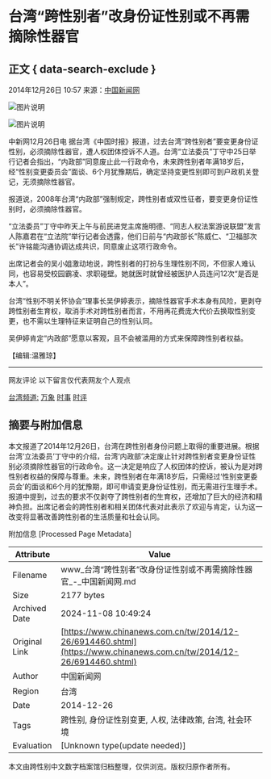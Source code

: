 # 台湾“跨性别者”改身份证性别或不再需摘除性器官

## 正文 { data-search-exclude }


2014年12月26日 10:57  来源：[中国新闻网](http://www.chinanews.com/)

![图片说明](http://www.chinanews.com/fileftp/2020/03/2020-03-11/U194P4T47D46410F978DT20200311093349.jpg)

![图片说明](http://www.chinanews.com/fileftp/2020/03/2020-03-11/U194P4T47D46410F977DT20200311083723.jpg)

中新网12月26日电 据台湾《中国时报》报道，过去台湾“跨性别者”要变更身份证性别，必须摘除性器官，遭人权团体控诉不人道。台湾“立法委员”丁守中25日举行记者会指出，“内政部”同意废止此一行政命令，未来跨性别者年满18岁后，经“性别变更委员会”面谈、6个月犹豫期后，确定坚持变更性别即可到户政机关登记，无须摘除性器官。

报道说，2008年台湾“内政部”强制规定，跨性别者或双性征者，要变更身份证性别时，必须摘除性器官。

“立法委员”丁守中昨天上午与前民进党主席施明德、“同志人权法案游说联盟”发言人陈嘉君在“立法院”举行记者会透露，他们日前与“内政部长”陈威仁、“卫福部次长”许铭能沟通协调达成共识，同意废止这项行政命令。

出席记者会的吴小姐激动地说，跨性别者的打扮与生理性别不同，不但家人难认同，也容易受校园霸凌、求职碰壁。她就医时就曾经被医护人员连问12次“是否是本人”。

台湾“性别不明关怀协会”理事长吴伊婷表示，摘除性器官手术本身有风险，更剥夺跨性别者生育权，取消手术对跨性别者而言，不用再花费庞大代价去换取性别变更，也不需以生理特征来证明自己的性别认同。

吴伊婷肯定“内政部”愿意以客观，且不会被滥用的方式来保障跨性别者权益。

【编辑:温雅琼】

---

网友评论  以下留言仅代表网友个人观点

[台湾频道:](/taiwan/index.shtml) [万象](https://channel.chinanews.com/cns/cl/tw-wxqq.shtml) [时事](https://channel.chinanews.com/cns/cl/tw-jjtw.shtml) [时评](https://channel.chinanews.com/cns/cl/tw-thsp.shtml)

## 摘要与附加信息

<!-- tcd_abstract -->
本文报道了2014年12月26日，台湾在跨性别者身份问题上取得的重要进展。根据台湾‘立法委员’丁守中的介绍，台湾‘内政部’决定废止针对跨性别者变更身份证性别必须摘除性器官的行政命令。这一决定是响应了人权团体的控诉，被认为是对跨性别者权益的保障与尊重。未来，跨性别者在年满18岁后，只需经过‘性别变更委员会’的面谈和6个月的犹豫期，即可申请变更身份证性别，而无需进行生理手术。报道中提到，过去的要求不仅剥夺了跨性别者的生育权，还增加了巨大的经济和精神负担。出席记者会的跨性别者和相关团体代表对此表示了欢迎与肯定，认为这一改变将显著改善跨性别者的生活质量和社会认同。
<!-- tcd_abstract_end -->

附加信息 [Processed Page Metadata]

| Attribute       | Value                                  |
|-----------------|----------------------------------------|
| Filename        | www_台湾“跨性别者”改身份证性别或不再需摘除性器官_-_中国新闻网.md                             |
| Size            | 2177 bytes                           |
| Archived Date   | 2024-11-08 10:49:24                             |
| Original Link   | [https://www.chinanews.com.cn/tw/2014/12-26/6914460.shtml](https://www.chinanews.com.cn/tw/2014/12-26/6914460.shtml)                       |
| Author          | 中国新闻网                               |
| Region          | 台湾                               |
| Date            | 2014-12-26                                 |
| Tags            | 跨性别, 身份证性别变更, 人权, 法律政策, 台湾, 社会环境                                 |
| Evaluation            | [Unknown type(update needed)]                                 |
<!-- tcd_table_end -->

本文由跨性别中文数字档案馆归档整理，仅供浏览。版权归原作者所有。
